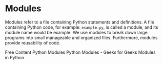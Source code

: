 # Modules

Modules refer to a file containing Python statements and definitions. A file containing Python code, for example: `example.py`, is called a module, and its module name would be example. We use modules to break down large programs into small manageable and organized files. Furthermore, modules provide reusability of code.

<ResourceGroupTitle>Free Content</ResourceGroupTitle>
<BadgeLink colorScheme='blue' badgeText='Official Reference' href='https://docs.python.org/3/tutorial/modules.html'>Python Modules</BadgeLink>
<BadgeLink colorScheme='yellow' badgeText='Read' href='https://www.geeksforgeeks.org/python-modules/'>Python Modules - Geeks for Geeks</BadgeLink>
<BadgeLink colorScheme='yellow' badgeText='Read' href='https://www.programiz.com/python-programming/modules'>Modules in Python</BadgeLink>
